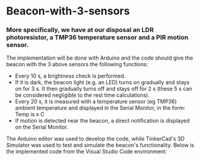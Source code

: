 # Beacon-with-3-sensors

### More specifically, we have at our disposal an LDR photoresistor, a TMP36 temperature sensor and a PIR motion sensor.

The implementation will be done with Arduino and the code should give the beacon with the 3 above sensors the following functions:

* Every 10 s, a brightness check is performed.
* If it is dark, the beacon light (e.g. an LED) turns on gradually and stays on for 3 s. It then gradually turns off and stays off for 2 s (these 5 s can be considered negligible to the rest time calculations).
* Every 20 s, it is measured with a temperature sensor (eg TMP36) ambient temperature and displayed in the Serial Monitor, in the form:
Temp is x C
* Ιf motion is detected near the beacon, a direct notification is displayed on the Serial Monitor.

The Arduino editor was used to develop the code, while TinkerCad's 3D Simulator was used to test and simulate the beacon's functionality. Below is the implemented code from the Visual Studio Code environment:
